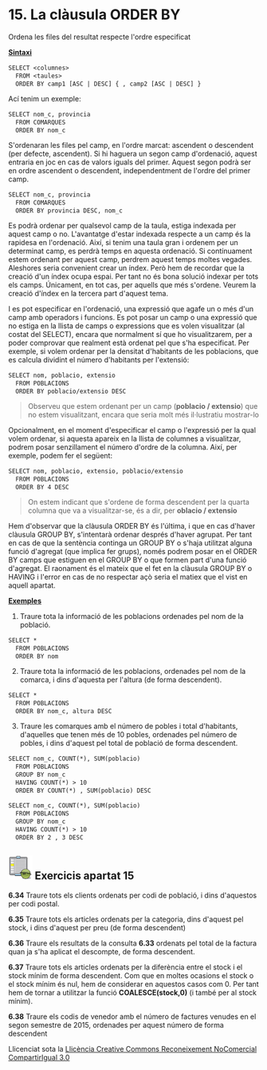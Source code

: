 # 15\. La clàusula ORDER BY

Ordena les files del resultat respecte l'ordre especificat

**<u>Sintaxi</u>**
```
SELECT <columnes>  
  FROM <taules>  
  ORDER BY camp1 [ASC | DESC] { , camp2 [ASC | DESC] }
```
Ací tenim un exemple:
```
SELECT nom_c, provincia  
  FROM COMARQUES  
  ORDER BY nom_c
```
S'ordenaran les files pel camp, en l'ordre marcat: ascendent o descendent (per
defecte, ascendent). Si hi haguera un segon camp d'ordenació, aquest entraria
en joc en cas de valors iguals del primer. Aquest segon podrà ser en ordre
ascendent o descendent, independentment de l'ordre del primer camp.
```
SELECT nom_c, provincia  
  FROM COMARQUES  
  ORDER BY provincia DESC, nom_c
```
Es podrà ordenar per qualsevol camp de la taula, estiga indexada per aquest
camp o no. L'avantatge d'estar indexada respecte a un camp és la rapidesa en
l'ordenació. Així, si tenim una taula gran i ordenem per un determinat camp,
es perdrà temps en aquesta ordenació. Si contínuament estem ordenant per
aquest camp, perdrem aquest temps moltes vegades. Aleshores seria convenient
crear un índex. Però hem de recordar que la creació d'un índex ocupa espai.
Per tant no és bona solució indexar per tots els camps. Únicament, en tot cas,
per aquells que més s'ordene. Veurem la creació d'índex en la tercera part
d'aquest tema.

I es pot especificar en l'ordenació, una expressió que agafe un o més d'un
camp amb operadors i funcions. Es pot posar un camp o una expressió que no
estiga en la llista de camps o expressions que es volen visualitzar (al costat
del SELECT), encara que normalment sí que ho visualitzarem, per a poder
comprovar que realment està ordenat pel que s'ha especificat. Per exemple, si
volem ordenar per la densitat d'habitants de les poblacions, que es calcula
dividint el número d'habitants per l'extensió:
```
SELECT nom, poblacio, extensio  
  FROM POBLACIONS  
  ORDER BY poblacio/extensio DESC
```
> Observeu que estem ordenant per un camp (**poblacio / extensio**) que no
> estem visualitzant, encara que seria molt més il·lustratiu mostrar-lo

Opcionalment, en el moment d'especificar el camp o l'expressió per la qual
volem ordenar, si aquesta apareix en la llista de columnes a visualitzar,
podrem posar senzillament el número d'ordre de la columna. Així, per exemple,
podem fer el següent:
```
SELECT nom, poblacio, extensio, poblacio/extensio  
  FROM POBLACIONS  
  ORDER BY 4 DESC
```
> On estem indicant que s'ordene de forma descendent per la quarta columna que
> va a visualitzar-se, és a dir, per **oblacio / extensio**

Hem d'observar que la clàusula ORDER BY és l'última, i que en cas d'haver
clàusula GROUP BY, s'intentarà ordenar després d'haver agrupat. Per tant en
cas de que la sentència continga un GROUP BY o s'haja utilitzat alguna funció
d'agregat (que implica fer grups), només podrem posar en el ORDER BY camps que
estiguen en el GROUP BY o que formen part d'una funció d'agregat. El raonament
és el mateix que el fet en la clàusula GROUP BY o HAVING i l'error en cas de
no respectar açò seria el matiex que el vist en aquell apartat.

**<u>Exemples</u>**

  1) Traure tota la informació de les poblacions ordenades pel nom de la població.
```
SELECT *  
  FROM POBLACIONS  
  ORDER BY nom
```
  2) Traure tota la informació de les poblacions, ordenades pel nom de la comarca, i dins d'aquesta per l'altura (de forma descendent).
```
SELECT *  
  FROM POBLACIONS  
  ORDER BY nom_c, altura DESC
```
  3) Traure les comarques amb el número de pobles i total d'habitants, d'aquelles que tenen més de 10 pobles, ordenades pel número de pobles, i dins d'aquest pel total de població de forma descendent.

```
SELECT nom_c, COUNT(*), SUM(poblacio)  
  FROM POBLACIONS  
  GROUP BY nom_c  
  HAVING COUNT(*) > 10  
  ORDER BY COUNT(*) , SUM(poblacio) DESC
```

```
SELECT nom_c, COUNT(*), SUM(poblacio)  
  FROM POBLACIONS  
  GROUP BY nom_c  
  HAVING COUNT(*) > 10  
  ORDER BY 2 , 3 DESC
```

## ![](icon_activity.gif) Exercicis apartat 15

**6.34** Traure tots els clients ordenats per codi de població, i dins
d'aquestos per codi postal.

**6.35** Traure tots els articles ordenats per la categoria, dins d'aquest pel
stock, i dins d'aquest per preu (de forma descendent)

**6.36** Traure els resultats de la consulta **6.33** ordenats pel total de la
factura quan ja s'ha aplicat el descompte, de forma descendent.

**6.37** Traure tots els articles ordenats per la diferència entre el stock i
el stock mínim de forma descendent. Com que en moltes ocasions el stock o el
stock mínim és nul, hem de considerar en aquestos casos com 0. Per tant hem de
tornar a utilitzar la funció **COALESCE(stock,0)** (i també per al stock
mínim).

**6.38** Traure els codis de venedor amb el número de factures venudes en el
segon semestre de 2015, ordenades per aquest número de forma descendent

Llicenciat sota la  [Llicència Creative Commons Reconeixement NoComercial
CompartirIgual 3.0](http://creativecommons.org/licenses/by-nc-sa/3.0/)

